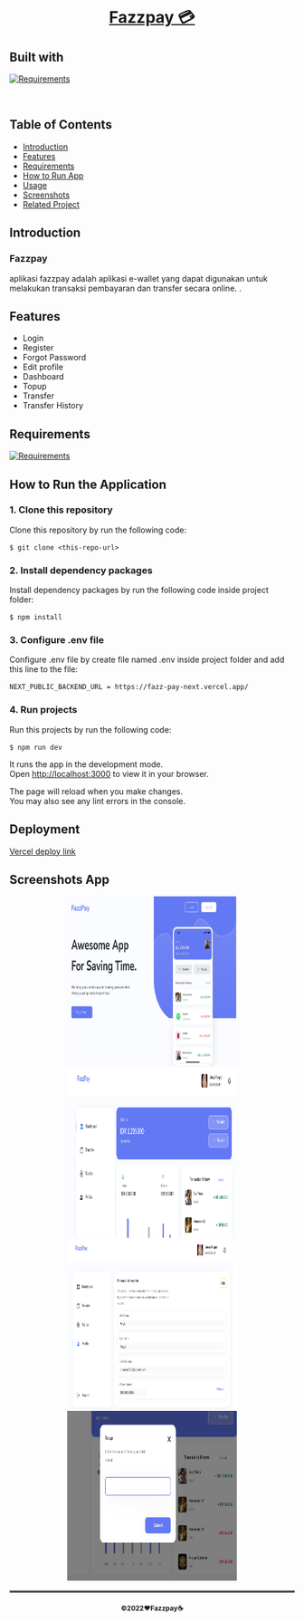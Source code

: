 <h1 align="center"><u>Fazzpay 💳</u></h1>
<p align="left">
<h2>Built with</h2>
</p>

[![Requirements](https://skillicons.dev/icons?i=react,next)](https://skillicons.dev)

<br>

## Table of Contents

-  [Introduction](#introduction)
-  [Features](#features)
-  [Requirements](#requirements)
-  [How to Run App](#How-to-Run-the-Application)
-  [Usage](#Development)
-  [Screenshots](#screenshots)
-  [Related Project](#related-project)

## Introduction

<h3>Fazzpay</h3>
<p>aplikasi fazzpay adalah aplikasi e-wallet yang dapat digunakan untuk melakukan transaksi pembayaran dan transfer secara online.
.</p>

## Features

-  Login
-  Register
-  Forgot Password
-  Edit profile
-  Dashboard
-  Topup
-  Transfer
-  Transfer History

## Requirements

[![Requirements](https://skillicons.dev/icons?i=figma,vscode,vercel)](https://skillicons.dev)

## How to Run the Application

### 1. Clone this repository

Clone this repository by run the following code:

```
$ git clone <this-repo-url>
```

### 2. Install dependency packages

Install dependency packages by run the following code inside project folder:

```
$ npm install
```

### 3. Configure .env file

Configure .env file by create file named .env inside project folder and add this line to the file:

```
NEXT_PUBLIC_BACKEND_URL = https://fazz-pay-next.vercel.app/
```

### 4. Run projects

Run this projects by run the following code:

```
$ npm run dev
```

It runs the app in the development mode.\
Open [http://localhost:3000](http://localhost:3000) to view it in your browser.

The page will reload when you make changes.\
You may also see any lint errors in the console.

## Deployment

[Vercel deploy link](https://fazz-pay-next.vercel.app/)

## Screenshots App

<table border="2">
    <div align="center">
        <img width="300" height="300" src="https://github.com/imbasri-dev/fazzpay-nextjs/blob/master/src/assets/Readme/Home.png?raw=true">
        <img width="300" height="300" src="https://github.com/imbasri-dev/fazzpay-nextjs/blob/master/src/assets/Readme/Dashboard.png?raw=true">
        <img width="300" height="300" src="https://github.com/imbasri-dev/fazzpay-nextjs/blob/master/src/assets/Readme/Profile.png?raw=true">
        <img width="300" height="300" src="https://github.com/imbasri-dev/fazzpay-nextjs/blob/master/src/assets/Readme/Topup.png?raw=true">
    </div>
</table>


<p align="center"><sub><b>&copy;2022❤️Fazzpay☕</b></sub></p>